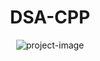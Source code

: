 <h1 align="center" id="title">DSA-CPP</h1>

<p align="center"><img src="https://socialify.git.ci/thepratikguptaa/DSA-CPP/image?description=1&amp;font=Raleway&amp;language=1&amp;name=1&amp;owner=1&amp;pattern=Signal&amp;stargazers=1&amp;theme=Light" alt="project-image"></p>
